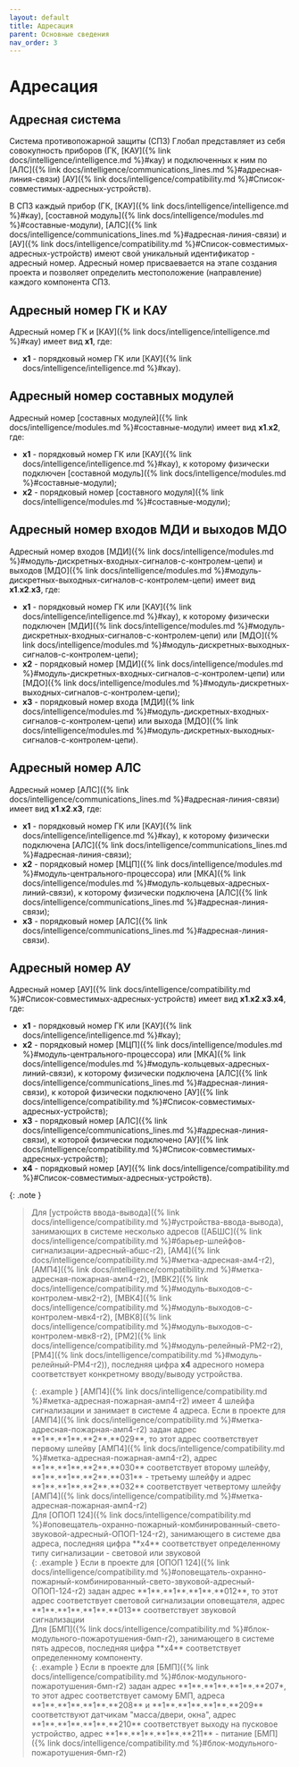 ```yaml
---
layout: default
title: Адресация
parent: Основные сведения
nav_order: 3
---
```


# Адресация
## Адресная система
Система противопожарной защиты (СПЗ) Глобал представляет из себя совокупность приборов (ГК, [КАУ]({% link docs/intelligence/intelligence.md %}#кау) и подключенных к ним по [АЛС]({% link docs/intelligence/communications_lines.md %}#адресная-линия-связи) [АУ]({% link docs/intelligence/compatibility.md %}#Список-совместимых-адресных-устройств).

В СПЗ каждый прибор (ГК, [КАУ]({% link docs/intelligence/intelligence.md %}#кау), [составной модуль]({% link docs/intelligence/modules.md %}#составные-модули), [АЛС]({% link docs/intelligence/communications_lines.md %}#адресная-линия-связи) и [АУ]({% link docs/intelligence/compatibility.md %}#Список-совместимых-адресных-устройств) имеют свой уникальный идентификатор - адресный номер. Адресный номер присваевается на этапе создания проекта и позволяет определить местоположение (направление) каждого компонента СПЗ.

## Адресный номер ГК и КАУ
Адресный номер ГК и [КАУ]({% link docs/intelligence/intelligence.md %}#кау) имеет вид **x1**, где:
- **x1** - порядковый номер ГК или [КАУ]({% link docs/intelligence/intelligence.md %}#кау).

## Адресный номер составных модулей
Адресный номер [составных модулей]({% link docs/intelligence/modules.md %}#составные-модули) имеет вид **x1**.**x2**, где:
- **x1** - порядковый номер ГК или [КАУ]({% link docs/intelligence/intelligence.md %}#кау), к которому физически подключен [составной модуль]({% link docs/intelligence/modules.md %}#составные-модули);
- **x2** - порядковый номер [составного модуля]({% link docs/intelligence/modules.md %}#составные-модули);

## Адресный номер входов МДИ и выходов МДО
Адресный номер входов [МДИ]({% link docs/intelligence/modules.md %}#модуль-дискретных-входных-сигналов-с-контролем-цепи) и выходов [МДО]({% link docs/intelligence/modules.md %}#модуль-дискретных-выходных-сигналов-с-контролем-цепи) имеет вид **x1**.**x2**.**x3**, где:
- **x1** - порядковый номер ГК или [КАУ]({% link docs/intelligence/intelligence.md %}#кау), к которому физически подключен [МДИ]({% link docs/intelligence/modules.md %}#модуль-дискретных-входных-сигналов-с-контролем-цепи) или [МДО]({% link docs/intelligence/modules.md %}#модуль-дискретных-выходных-сигналов-с-контролем-цепи);
- **x2** - порядковый номер [МДИ]({% link docs/intelligence/modules.md %}#модуль-дискретных-входных-сигналов-с-контролем-цепи) или [МДО]({% link docs/intelligence/modules.md %}#модуль-дискретных-выходных-сигналов-с-контролем-цепи);
- **x3** - порядковый номер входа [МДИ]({% link docs/intelligence/modules.md %}#модуль-дискретных-входных-сигналов-с-контролем-цепи) или выхода [МДО]({% link docs/intelligence/modules.md %}#модуль-дискретных-выходных-сигналов-с-контролем-цепи).

## Адресный номер АЛС
Адресный номер [АЛС]({% link docs/intelligence/communications_lines.md %}#адресная-линия-связи) имеет вид **x1**.**x2**.**x3**, где:
- **x1** - порядковый номер ГК или [КАУ]({% link docs/intelligence/intelligence.md %}#кау), к которому физически подключена [АЛС]({% link docs/intelligence/communications_lines.md %}#адресная-линия-связи);
- **x2** - порядковый номер [МЦП]({% link docs/intelligence/modules.md %}#модуль-центрального-процессора) или [МКА]({% link docs/intelligence/modules.md %}#модуль-кольцевых-адресных-линий-связи), к которому физически подключена [АЛС]({% link docs/intelligence/communications_lines.md %}#адресная-линия-связи);
- **x3** - порядковый номер [АЛС]({% link docs/intelligence/communications_lines.md %}#адресная-линия-связи).

## Адресный номер АУ
Адресный номер [АУ]({% link docs/intelligence/compatibility.md %}#Список-совместимых-адресных-устройств) имеет вид **x1**.**x2**.**x3**.**x4**, где:
- **x1** - порядковый номер ГК или [КАУ]({% link docs/intelligence/intelligence.md %}#кау);
- **x2** - порядковый номер [МЦП]({% link docs/intelligence/modules.md %}#модуль-центрального-процессора) или [МКА]({% link docs/intelligence/modules.md %}#модуль-кольцевых-адресных-линий-связи), к которому физически подключена [АЛС]({% link docs/intelligence/communications_lines.md %}#адресная-линия-связи), к которой физически подключено [АУ]({% link docs/intelligence/compatibility.md %}#Список-совместимых-адресных-устройств);
- **x3** - порядковый номер [АЛС]({% link docs/intelligence/communications_lines.md %}#адресная-линия-связи), к которой физически подключено [АУ]({% link docs/intelligence/compatibility.md %}#Список-совместимых-адресных-устройств);
- **x4** - порядковый номер [АУ]({% link docs/intelligence/compatibility.md %}#Список-совместимых-адресных-устройств).

{: .note }
>Для [устройств ввода-вывода]({% link docs/intelligence/compatibility.md %}#устройства-ввода-вывода), занимающих в системе несколько адресов ([АБШС]({% link docs/intelligence/compatibility.md %}#барьер-шлейфов-сигнализации-адресный-абшс-r2), [АМ4]({% link docs/intelligence/compatibility.md %}#метка-адресная-ам4-r2), [АМП4]({% link docs/intelligence/compatibility.md %}#метка-адресная-пожарная-амп4-r2), [МВК2]({% link docs/intelligence/compatibility.md %}#модуль-выходов-с-контролем-мвк2-r2), [МВК4]({% link docs/intelligence/compatibility.md %}#модуль-выходов-с-контролем-мвк4-r2), [МВК8]({% link docs/intelligence/compatibility.md %}#модуль-выходов-с-контролем-мвк8-r2), [РМ2]({% link docs/intelligence/compatibility.md %}#модуль-релейный-РМ2-r2), [РМ4]({% link docs/intelligence/compatibility.md %}#модуль-релейный-РМ4-r2)), последняя цифра **x4** адресного номера соответствует конкретному вводу/выводу устройства.
> <div markdown="block">
> {: .example }
> [АМП4]({% link docs/intelligence/compatibility.md %}#метка-адресная-пожарная-амп4-r2) имеет 4 шлейфа сигнализации и занимает в системе 4 адреса. Если в проекте для [АМП4]({% link docs/intelligence/compatibility.md %}#метка-адресная-пожарная-амп4-r2) задан адрес **1**.**1**.**2**.**029**, то этот адрес соответствует первому шлейву [АМП4]({% link docs/intelligence/compatibility.md %}#метка-адресная-пожарная-амп4-r2), адрес **1**.**1**.**2**.**030** соответствует второму шлейфу, **1**.**1**.**2**.**031** - третьему шлейфу и адрес **1**.**1**.**2**.**032** соответствует четвертому шлейфу [АМП4]({% link docs/intelligence/compatibility.md %}#метка-адресная-пожарная-амп4-r2)
> </div>
> Для [ОПОП 124]({% link docs/intelligence/compatibility.md %}#оповещатель-охранно-пожарный-комбинированный-свето-звуковой-адресный-ОПОП-124-r2), занимающего в системе два адреса, последняя цифра **x4** соответствует определенному типу сигнализации - световой или звуковой
> <div markdown="block">
> {: .example }
> Если в проекте для [ОПОП 124]({% link docs/intelligence/compatibility.md %}#оповещатель-охранно-пожарный-комбинированный-свето-звуковой-адресный-ОПОП-124-r2) задан адрес **1**.**1**.**1**.**012**, то этот адрес соответствует световой сигнализации оповещателя, адрес **1**.**1**.**1**.**013** соответствует звуковой сигнализации
> </div>
> Для [БМП]({% link docs/intelligence/compatibility.md %}#блок-модульного-пожаротушения-бмп-r2), занимающего в системе пять адресов, последняя цифра **x4** соответствует определенному компоненту.
> <div markdown="block">
> {: .example }
> Если в проекте для [БМП]({% link docs/intelligence/compatibility.md %}#блок-модульного-пожаротушения-бмп-r2) задан адрес **1**.**1**.**1**.**207*, то этот адрес соответствует самому БМП, адреса **1**.**1**.**1**.**208** и **1**.**1**.**1**.**209** соответствуют датчикам "масса/двери, окна", адрес **1**.**1**.**1**.**210** соответствует выходу на пусковое устройство, адрес **1**.**1**.**1**.**211** - питание [БМП]({% link docs/intelligence/compatibility.md %}#блок-модульного-пожаротушения-бмп-r2)
> </div>
